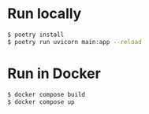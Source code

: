 # Run locally

```bash
$ poetry install
$ poetry run uvicorn main:app --reload
```

# Run in Docker

```bash
$ docker compose build
$ docker compose up
```
